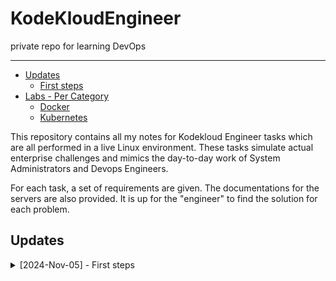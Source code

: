 # KodeKloudEngineer
private repo for learning DevOps

----------------------------------------------

- [Updates](#updates)
    - [First steps](#first-steps)
- [Labs - Per Category](#labs---per-category)
    - [Docker](#docker)
    - [Kubernetes](#kubernetes)
 
       
This repository contains all my notes for Kodekloud Engineer tasks which are all performed in a live Linux environment. These tasks simulate actual enterprise challenges and mimics the day-to-day work of System Administrators and Devops Engineers.

For each task, a set of requirements are given. The documentations for the servers are also provided. It is up for the "engineer" to find the solution for each problem.

## Updates

<details><summary> [2024-Nov-05] - First steps  </summary>

### First steps
Сегодня я начал практиковаться в модулях Docker и Kubernetes. Выполнил первую задачу в блоке Docker.

## Labs - Per Category 

### Docker 

**Level 1** 

✔️ Lab 001 - [Install Docker Package](здесь будет ссылка на .md c решением)

**Level 2**

----------------------------------------------

### Kubernetes

**Level 1** 
**Level 2**
